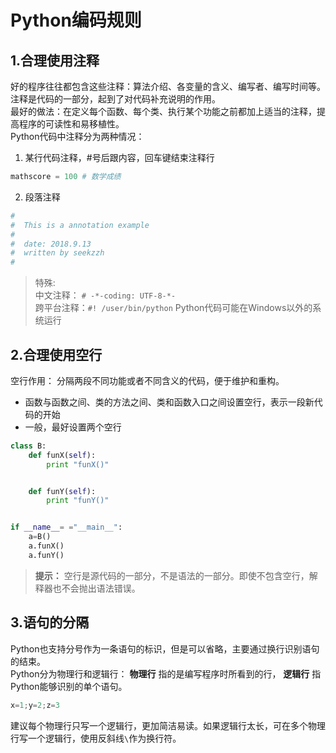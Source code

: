 # Python编码规则

## 1.合理使用注释

好的程序往往都包含这些注释：算法介绍、各变量的含义、编写者、编写时间等。注释是代码的一部分，起到了对代码补充说明的作用。  
最好的做法：在定义每个函数、每个类、执行某个功能之前都加上适当的注释，提高程序的可读性和易移植性。  
Python代码中注释分为两种情况：

1. 某行代码注释，#号后跟内容，回车键结束注释行

```python
mathscore = 100 # 数学成绩
```

2. 段落注释

```python
#
#  This is a annotation example
#
#  date: 2018.9.13
#  written by seekzzh
#
```

> 特殊:  
> 中文注释： `# -*-coding: UTF-8-*-`  
> 跨平台注释：`#! /user/bin/python` Python代码可能在Windows以外的系统运行  

## 2.合理使用空行

空行作用： 分隔两段不同功能或者不同含义的代码，便于维护和重构。

- 函数与函数之间、类的方法之间、类和函数入口之间设置空行，表示一段新代码的开始
- 一般，最好设置两个空行

```python
class B:
    def funX(self):
        print "funX()"


    def funY(self):
        print "funY()"


if __name__= ="__main__":
    a=B()
    a.funX()
    a.funY()
```

> **提示：** 空行是源代码的一部分，不是语法的一部分。即使不包含空行，解释器也不会抛出语法错误。  

## 3.语句的分隔

Python也支持分号作为一条语句的标识，但是可以省略，主要通过换行识别语句的结束。  
Python分为物理行和逻辑行： **物理行** 指的是编写程序时所看到的行， **逻辑行** 指Python能够识别的单个语句。

```python
x=1;y=2;z=3
```

建议每个物理行只写一个逻辑行，更加简洁易读。如果逻辑行太长，可在多个物理行写一个逻辑行，使用反斜线`\`作为换行符。